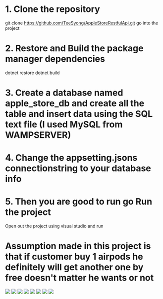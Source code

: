 # 1. Clone the repository
git clone https://github.com/TeeSyong/AppleStoreRestfulApi.git
go into the project

# 2. Restore and Build the package manager dependencies
dotnet restore
dotnet build

# 3. Create a database named apple_store_db and create all the table and insert data using the SQL text file (I used MySQL from WAMPSERVER)


# 4. Change the appsetting.jsons connectionstring to your database info

# 5.  Then you are good to run go Run the project
Open out the project using visual studio and run 


# Assumption made in this project is that if customer buy 1 airpods he definitely will get another one by free doesn't matter he wants or not 

<img src="sample/sampleswagger.png">
<img src="sample/register.png">
<img src="sample/login.png">
<img src="sample/getProduct.png">
<img src="sample/addtoCart.png">
<img src="sample/getCart.png">
<img src="sample/processOrder.png">
<img src="sample/getOrderHistory.png">

